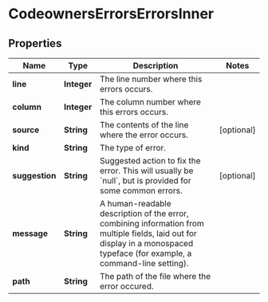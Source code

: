 

# CodeownersErrorsErrorsInner


## Properties

| Name | Type | Description | Notes |
|------------ | ------------- | ------------- | -------------|
|**line** | **Integer** | The line number where this errors occurs. |  |
|**column** | **Integer** | The column number where this errors occurs. |  |
|**source** | **String** | The contents of the line where the error occurs. |  [optional] |
|**kind** | **String** | The type of error. |  |
|**suggestion** | **String** | Suggested action to fix the error. This will usually be &#x60;null&#x60;, but is provided for some common errors. |  [optional] |
|**message** | **String** | A human-readable description of the error, combining information from multiple fields, laid out for display in a monospaced typeface (for example, a command-line setting). |  |
|**path** | **String** | The path of the file where the error occured. |  |



